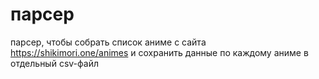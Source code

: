 # парсер

парсер, чтобы собрать список аниме с сайта https://shikimori.one/animes
и сохранить данные по каждому аниме в отдельный csv-файл


